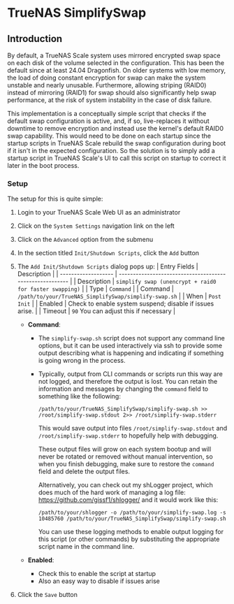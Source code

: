 # TrueNAS SimplifySwap

## Introduction

By default, a TrueNAS Scale system uses mirrored encrypted swap space on each disk of the volume selected in the configuration.  This has been the default since at least 24.04 Dragonfish.  On older systems with low memory, the load of doing constant encryption for swap can make the system unstable and nearly unusable.  Furthermore, allowing striping (RAID0) instead of mirroring (RAID1) for swap should also significantly help swap performance, at the risk of system instability in the case of disk failure.

This implementation is a conceptually simple script that checks if the default swap configuration is active, and, if so, live-replaces it without downtime to remove encryption and instead use the kernel's default RAID0 swap capability.  This would need to be done on each startup since the startup scripts in TrueNAS Scale rebuild the swap configuration during boot if it isn't in the expected configuration.  So the solution is to simply add a startup script in TrueNAS Scale's UI to call this script on startup to correct it later in the boot process.

### Setup

The setup for this is quite simple:

1. Login to your TrueNAS Scale Web UI as an administrator
2. Click on the `System Settings` navigation link on the left
3. Click on the `Advanced` option from the submenu
4. In the section titled `Init/Shutdown Scripts`, click the `Add` button
5. The `Add Init/Shutdown Scripts` dialog pops up:
    | Entry Fields        | Description                                              |
    | ------------------- | -------------------------------------------------------- |
    | Description         | `simplify swap (unencrypt + raid0 for faster swapping)` |
    | Type                | `Command`                                                |
    | Command             | `/path/to/your/TrueNAS_SimplifySwap/simplify-swap.sh`   |
    | When                | `Post Init`                                              |
    | Enabled             | Check to enable system suspend; disable if issues arise. |
    | Timeout             | `90` You can adjust this if necessary                    |

    - **Command**:
      - The `simplify-swap.sh` script does not support any command line options, but it can be used interactively via ssh to provide some output describing what is happening and indicating if something is going wrong in the process.

      - Typically, output from CLI commands or scripts run this way are not logged, and therefore the output is lost.  You can retain the information and messages by changing the `command` field to something like the following:

        `/path/to/your/TrueNAS_SimplifySwap/simplify-swap.sh >> /root/simplify-swap.stdout 2>> /root/simplify-swap.stderr`

        This would save output into files `/root/simplify-swap.stdout` and `/root/simplify-swap.stderr` to hopefully help with debugging.

        These output files will grow on each system bootup and will never be rotated or removed without manual intervention, so when you finish debugging, make sure to restore the `command` field and delete the output files.

        Alternatively, you can check out my shLogger project, which does much of the hard work of managing a log file: https://github.com/gissf1/shlogger/ and it would work like this:

          `/path/to/your/shlogger -o /path/to/your/simplify-swap.log -s 10485760 /path/to/your/TrueNAS_SimplifySwap/simplify-swap.sh`

        You can use these logging methods to enable output logging for this script (or other commands) by substituting the appropriate script name in the command line.

    - **Enabled**:
      - Check this to enable the script at startup
      - Also an easy way to disable if issues arise

6. Click the `Save` button
